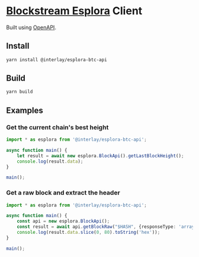 # [Blockstream Esplora](https://github.com/Blockstream/esplora) Client

Built using [OpenAPI](https://github.com/OpenAPITools/openapi-generator).

## Install

```bash
yarn install @interlay/esplora-btc-api
```

## Build

```bash
yarn build
```

## Examples

### Get the current chain's best height

```typescript
import * as esplora from '@interlay/esplora-btc-api';

async function main() {
    let result = await new esplora.BlockApi().getLastBlockHeight();
    console.log(result.data);
}

main();
```

### Get a raw block and extract the header

```typescript
import * as esplora from '@interlay/esplora-btc-api';

async function main() {
    const api = new esplora.BlockApi();
    const result = await api.getBlockRaw("$HASH", {responseType: 'arraybuffer'});
    console.log(result.data.slice(0, 80).toString('hex'));
}

main();
```